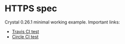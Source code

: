# HTTPS spec

Crystal 0.26.1 minimal working example. Important links:

 - [Travis CI test](https://travis-ci.com/t-richards/crystal-https)
 - [Circle CI test](https://circleci.com/gh/t-richards/crystal-https)
